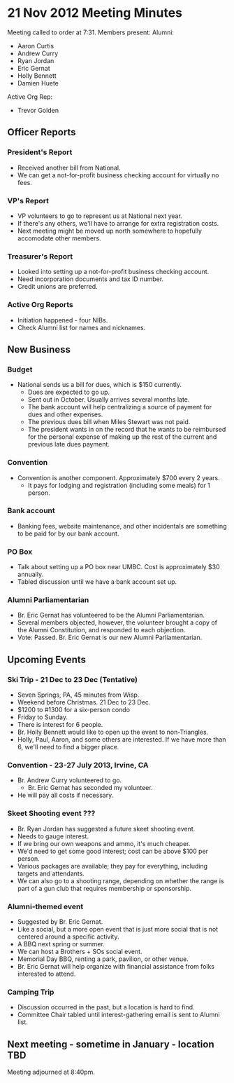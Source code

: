 # 21 Nov 2012 Meeting Minutes

Meeting called to order at 7:31.
Members present:
Alumni:

+ Aaron Curtis
+ Andrew Curry
+ Ryan Jordan
+ Eric Gernat
+ Holly Bennett
+ Damien Huete

Active Org Rep:

+ Trevor Golden

## Officer Reports
### President's Report
+ Received another bill from National.
+ We can get a not-for-profit business checking account for virtually no
  fees.

### VP's Report
+ VP volunteers to go to represent us at National next year.
+ If there's any others, we'll have to arrange for extra registration
  costs.
+ Next meeting might be moved up north somewhere to hopefully accomodate
  other members.

### Treasurer's Report
+ Looked into setting up a not-for-profit business checking account.
+ Need incorporation documents and tax ID number.
+ Credit unions are preferred.

### Active Org Reports
  
+ Initiation happened - four NIBs. 
+ Check Alumni list for names and nicknames.

## New Business

### Budget
+ National sends us a bill for dues, which is $150 currently.
  + Dues are expected to go up.
  + Sent out in October. Usually arrives several months late.
  + The bank account will help centralizing a source of payment for dues
    and other expenses.
  + The previous dues bill when Miles Stewart was not paid.
  + The president wants in on the record that he wants to be reimbursed
    for the personal expense of making up the rest of the current and
    previous late dues payment.

### Convention
+ Convention is another component. Approximately $700 every 2 years.
  + It pays for lodging and registration (including some meals) for 1 person.

### Bank account
+ Banking fees, website maintenance, and other incidentals are something
  to be paid for by our bank account.

### PO Box
+ Talk about setting up a PO box near UMBC. Cost is approximately $30 annually.
+ Tabled discussion until we have a bank account set up.

### Alumni Parliamentarian
+ Br. Eric Gernat has volunteered to be the Alumni Parliamentarian.
+ Several members objected, however, the volunteer brought a copy of the
  Alumni Constitution, and responded to each objection.
+ Vote: Passed. Br. Eric Gernat is our new Alumni Parliamentarian.

## Upcoming Events
### Ski Trip - 21 Dec to 23 Dec (Tentative)
+ Seven Springs, PA, 45 minutes from Wisp.
+ Weekend before Christmas. 21 Dec to 23 Dec.
+ $1200 to #1300 for a six-person condo
+ Friday to Sunday.
+ There is interest for 6 people.
+ Br. Holly Bennett would like to open up the event to non-Triangles.
+ Holly, Paul, Aaron, and some others are interested. If we have more
  than 6, we'll need to find a bigger place.

### Convention - 23-27 July 2013, Irvine, CA
+ Br. Andrew Curry volunteered to go. 
  + Br. Eric Gernat has seconded my volunteer.
+ He will pay all costs if necessary.

### Skeet Shooting event ???
+ Br. Ryan Jordan has suggested a future skeet shooting event.
+ Needs to gauge interest.
+ If we bring our own weapons and ammo, it's much cheaper.
+ We'd need to get some good interest; cost can be above $100 per
  person.
+ Various packages are available; they pay for everything, including
  targets and attendants.
+ We can also go to a shooting range, depending on whether the range is
  part of a gun club that requires membership or sponsorship.

### Alumni-themed event
+ Suggested by Br. Eric Gernat. 
+ Like a social, but a more open event that is just more social that is
  not centered around a specific activity.
+ A BBQ next spring or summer.
+ We can host a Brothers + SOs social event.
+ Memorial Day BBQ, renting a park, pavilion, or other venue.
+ Br. Eric Gernat will help organize with financial assistance from
  folks interested to attend.

### Camping Trip
+ Discussion occurred in the past, but a location is hard to find.
+ Committee Chair tabled until interest-gathering email is sent to
  Alumni list.

## Next meeting - sometime in January - location TBD

Meeting adjourned at 8:40pm.

